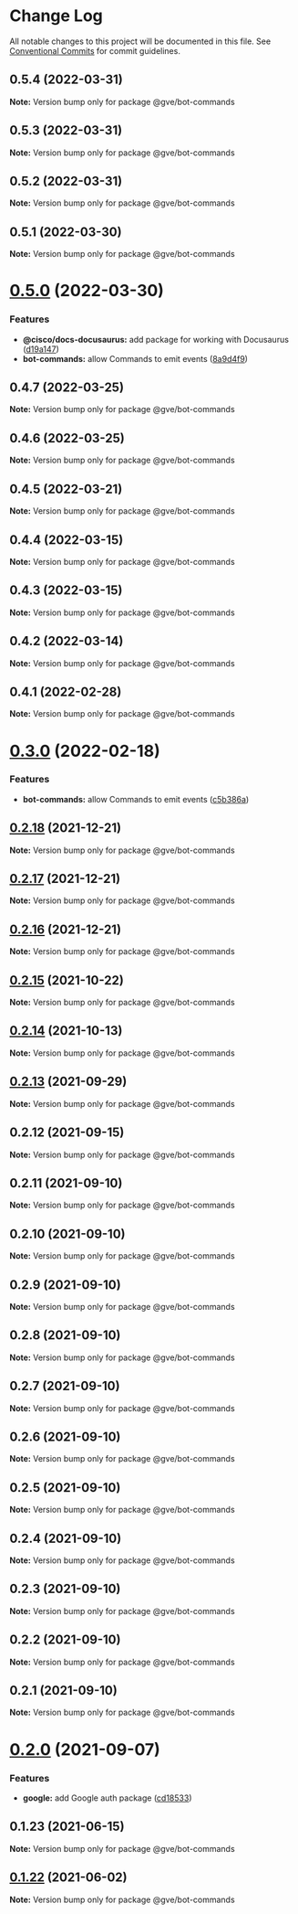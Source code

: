 # Change Log

All notable changes to this project will be documented in this file.
See [Conventional Commits](https://conventionalcommits.org) for commit guidelines.

## 0.5.4 (2022-03-31)

**Note:** Version bump only for package @gve/bot-commands





## 0.5.3 (2022-03-31)

**Note:** Version bump only for package @gve/bot-commands





## 0.5.2 (2022-03-31)

**Note:** Version bump only for package @gve/bot-commands





## 0.5.1 (2022-03-30)

**Note:** Version bump only for package @gve/bot-commands





# [0.5.0](https://github.com/CiscoDevNet/essentials/compare/@gve/bot-commands@0.3.0...@gve/bot-commands@0.5.0) (2022-03-30)


### Features

* **@cisco/docs-docusaurus:** add package for working with Docusaurus ([d19a147](https://github.com/CiscoDevNet/essentials/commit/d19a1472b2dbc0f79a38d31aac9a2b2bcc8a99f1))
* **bot-commands:** allow Commands to emit events ([8a9d4f9](https://github.com/CiscoDevNet/essentials/commit/8a9d4f9c4130864c2ed4f8697c664f2343d635da))





## 0.4.7 (2022-03-25)

**Note:** Version bump only for package @gve/bot-commands





## 0.4.6 (2022-03-25)

**Note:** Version bump only for package @gve/bot-commands





## 0.4.5 (2022-03-21)

**Note:** Version bump only for package @gve/bot-commands





## 0.4.4 (2022-03-15)

**Note:** Version bump only for package @gve/bot-commands





## 0.4.3 (2022-03-15)

**Note:** Version bump only for package @gve/bot-commands





## 0.4.2 (2022-03-14)

**Note:** Version bump only for package @gve/bot-commands





## 0.4.1 (2022-02-28)

**Note:** Version bump only for package @gve/bot-commands





# [0.3.0](https://github.com/CiscoDevNet/essentials/compare/@gve/bot-commands@0.2.18...@gve/bot-commands@0.3.0) (2022-02-18)


### Features

* **bot-commands:** allow Commands to emit events ([c5b386a](https://github.com/CiscoDevNet/essentials/commit/c5b386a1faefcd67c968ceeac0af9aca64d06871))





## [0.2.18](https://github.com/CiscoDevNet/essentials/compare/@gve/bot-commands@0.2.17...@gve/bot-commands@0.2.18) (2021-12-21)

**Note:** Version bump only for package @gve/bot-commands





## [0.2.17](https://github.com/CiscoDevNet/essentials/compare/@gve/bot-commands@0.2.16...@gve/bot-commands@0.2.17) (2021-12-21)

**Note:** Version bump only for package @gve/bot-commands





## [0.2.16](https://github.com/CiscoDevNet/essentials/compare/@gve/bot-commands@0.2.14...@gve/bot-commands@0.2.16) (2021-12-21)

**Note:** Version bump only for package @gve/bot-commands





## [0.2.15](https://github.com/mattnorris/essentials/compare/@gve/bot-commands@0.2.14...@gve/bot-commands@0.2.15) (2021-10-22)

**Note:** Version bump only for package @gve/bot-commands





## [0.2.14](https://github.com/mattnorris/essentials/compare/@gve/bot-commands@0.2.12...@gve/bot-commands@0.2.14) (2021-10-13)

**Note:** Version bump only for package @gve/bot-commands





## [0.2.13](https://github.com/mattnorris/essentials/compare/@gve/bot-commands@0.2.12...@gve/bot-commands@0.2.13) (2021-09-29)

**Note:** Version bump only for package @gve/bot-commands





## 0.2.12 (2021-09-15)

**Note:** Version bump only for package @gve/bot-commands





## 0.2.11 (2021-09-10)

**Note:** Version bump only for package @gve/bot-commands





## 0.2.10 (2021-09-10)

**Note:** Version bump only for package @gve/bot-commands





## 0.2.9 (2021-09-10)

**Note:** Version bump only for package @gve/bot-commands





## 0.2.8 (2021-09-10)

**Note:** Version bump only for package @gve/bot-commands





## 0.2.7 (2021-09-10)

**Note:** Version bump only for package @gve/bot-commands





## 0.2.6 (2021-09-10)

**Note:** Version bump only for package @gve/bot-commands





## 0.2.5 (2021-09-10)

**Note:** Version bump only for package @gve/bot-commands





## 0.2.4 (2021-09-10)

**Note:** Version bump only for package @gve/bot-commands





## 0.2.3 (2021-09-10)

**Note:** Version bump only for package @gve/bot-commands





## 0.2.2 (2021-09-10)

**Note:** Version bump only for package @gve/bot-commands





## 0.2.1 (2021-09-10)

**Note:** Version bump only for package @gve/bot-commands





# [0.2.0](https://github.com/mattnorris/essentials/compare/@gve/bot-commands@0.1.23...@gve/bot-commands@0.2.0) (2021-09-07)


### Features

* **google:** add Google auth package ([cd18533](https://github.com/mattnorris/essentials/commit/cd185337daa5f2651d5d8e21eebad673de5c7f5d))





## 0.1.23 (2021-06-15)

**Note:** Version bump only for package @gve/bot-commands





## [0.1.22](https://www-github.cisco.com/matnorri/essentials/compare/@gve/bot-commands@0.1.21...@gve/bot-commands@0.1.22) (2021-06-02)

**Note:** Version bump only for package @gve/bot-commands
